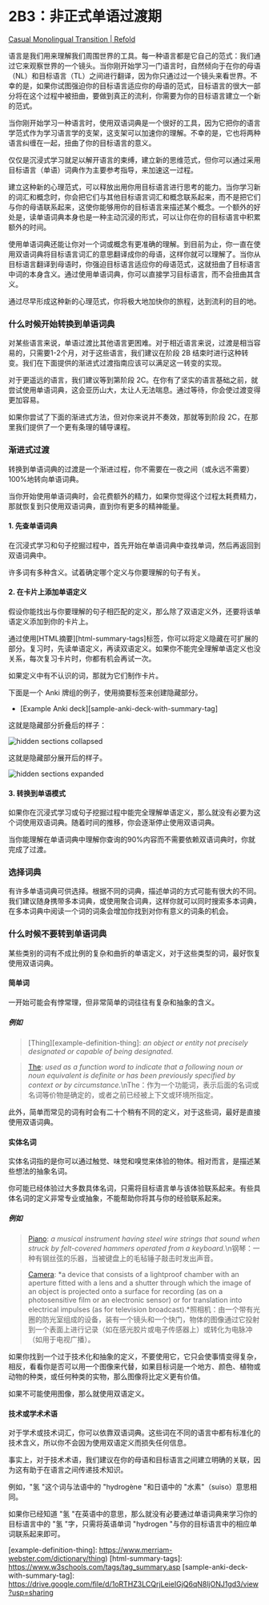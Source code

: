 # 2B3：非正式单语过渡期

[Casual Monolingual Transition | Refold](https://refold.la/roadmap/stage-2/b/casual-monolingual-transition)

语言是我们用来理解我们周围世界的工具。每一种语言都是它自己的范式：我们通过它来观察世界的一个镜头。当你刚开始学习一门语言时，自然倾向于在你的母语（NL）和目标语言（TL）之间进行翻译，因为你只通过过一个镜头来看世界。不幸的是，如果你试图强迫你的目标语言适应你的母语的范式，目标语言的很大一部分将在这个过程中被扭曲，要做到真正的流利，你需要为你的目标语言建立一个新的范式。

当你刚开始学习一种语言时，使用双语词典是一个很好的工具，因为它把你的语言学范式作为学习语言学的支架，这支架可以加速你的理解。不幸的是，它也将两种语言纠缠在一起，扭曲了你的目标语言的意义。

仅仅是沉浸式学习就足以解开语言的束缚，建立新的思维范式，但你可以通过采用目标语言（单语）词典作为主要参考指导，来加速这一过程。

建立这种新的心理范式，可以释放出用你用目标语言进行思考的能力。当你学习新的词汇和概念时，你会把它们与其他目标语言词汇和概念联系起来，而不是把它们与你的母语联系起来，这使你能够用你的目标语言来描述某个概念。一个额外的好处是，读单语词典本身也是一种主动沉浸的形式，可以让你在你的目标语言中积累额外的时间。

使用单语词典还能让你对一个词或概念有更准确的理解。到目前为止，你一直在使用双语词典将目标语言词汇的意思翻译成你的母语，这样你就可以理解了。当你从目标语言翻译到母语时，你强迫目标语言适应你的母语范式，这就扭曲了目标语言中词的本身含义。通过使用单语词典，你可以直接学习目标语言，而不会扭曲其含义。

通过尽早形成这种新的心理范式，你将极大地加快你的旅程，达到流利的目的地。

### 什么时候开始转换到单语词典

对某些语言来说，单语过渡比其他语言更困难。对于相近语言来说，过渡是相当容易的，只需要1-2个月，对于这些语言，我们建议在阶段 2B 结束时进行这种转变。我们在下面提供的渐进式过渡指南应该可以满足这一转变的实现。

对于更遥远的语言，我们建议等到第阶段 2C。在你有了坚实的语言基础之前，就尝试使用单语词典，这会亚历山大，太让人无法喘息。通过等待，你会使过渡变得更加容易。

如果你尝试了下面的渐进式方法，但对你来说并不奏效，那就等到阶段 2C，在那里我们提供了一个更有条理的辅导课程。

### 渐进式过渡

转换到单语词典的过渡是一个渐进过程，你不需要在一夜之间（或永远不需要）100%地转向单语词典。

当你开始使用单语词典时，会花费额外的精力，如果你觉得这个过程太耗费精力，那就恢复到只使用双语词典，直到你有更多的精神能量。

#### 1. 先查单语词典

在沉浸式学习和句子挖掘过程中，首先开始在单语词典中查找单词，然后再返回到双语词典中。

许多词有多种含义。试着确定哪个定义与你要理解的句子有关。

#### 2. 在卡片上添加单语定义

假设你能找出与你要理解的句子相匹配的定义，那么除了双语定义外，还要将该单语定义添加到你的卡片上。

通过使用[HTML摘要][html-summary-tags]标签，你可以将定义隐藏在可扩展的部分。复习时，先读单语定义，再读双语定义。如果你不能完全理解单语定义也没关系，每次复习卡片时，你都有机会再试一次。

如果定义中有不认识的词，那就为它们制作卡片。

下面是一个 Anki 牌组的例子，使用摘要标签来创建隐藏部分。

- [Example Anki deck][sample-anki-deck-with-summary-tag]

这就是隐藏部分折叠后的样子：

![hidden sections collapsed](https://refold.la/static/11aa53a0989ddb854b09d29bee7cc0ca/2ece4/hidden-sections-collapsed.png)

这就是隐藏部分展开后的样子。

![hidden sections expanded](https://refold.la/static/74c283556685ed5fde3c88740ffa125e/5b158/hidden-sections-expanded.png)

#### 3. 转换到单语模式

如果你在沉浸式学习或句子挖掘过程中能完全理解单语定义，那么就没有必要为这个词使用双语词典。随着时间的推移，你会逐渐停止使用双语词典。

当你能理解在单语词典中理解你查询的90%内容而不需要依赖双语词典时，你就完成了过渡。

### 选择词典

有许多单语词典可供选择。根据不同的词典，描述单词的方式可能有很大的不同。我们建议随身携带多本词典，或使用聚合词典，这样你就可以同时搜索多本词典，在多本词典中阅读一个词的词条会增加你找到对你有意义的词条的机会。

### 什么时候不要转到单语词典

某些类别的词有不成比例的复杂和曲折的单语定义，对于这些类型的词，最好恢复使用双语词典。

#### 简单词

一开始可能会有悖常理，但非常简单的词往往有复杂和抽象的含义。

##### 例如

> [Thing][example-definition-thing]: *an object or entity not precisely designated or capable of being designated.*

> [The](https://www.merriam-webster.com/dictionary/the): *used as a function word to indicate that a following noun or noun equivalent is definite or has been previously specified by context or by circumstance.*\nThe：作为一个功能词，表示后面的名词或名词等价物是确定的，或者之前已经被上下文或环境所指定。

此外，简单而常见的词有时会有二十个稍有不同的定义，对于这些词，最好是直接使用双语词典。

#### 实体名词

实体名词指的是你可以通过触觉、味觉和嗅觉来体验的物体。相对而言，是描述某些想法的抽象名词。

你可能已经体验过大多数具体名词，只需将目标语言单与该体验联系起来。有些具体名词的定义非常专业或抽象，不能帮助你将其与你的经验联系起来。

##### 例如

> [Piano](https://www.merriam-webster.com/dictionary/piano): *a musical instrument having steel wire strings that sound when struck by felt-covered hammers operated from a keyboard.*\n钢琴：一种有钢丝弦的乐器，当被键盘上的毛毡锤子敲击时发出声音。

> [Camera](https://www.merriam-webster.com/dictionary/camera): *a device that consists of a lightproof chamber with an aperture fitted with a lens and a shutter through which the image of an object is projected onto a surface for recording (as on a photosensitive film or an electronic sensor) or for translation into electrical impulses (as for television broadcast).*照相机：由一个带有光圈的防光室组成的设备，装有一个镜头和一个快门，物体的图像通过它投射到一个表面上进行记录（如在感光胶片或电子传感器上）或转化为电脉冲（如用于电视广播）。

如果你找到一个过于技术化和抽象的定义，不要使用它，它只会使事情变得复杂，相反，看看你是否可以用一个图像来代替，如果目标词是一个地方、颜色、植物或动物的种类，或任何种类的实物，那么图像将比定义更有价值。

如果不可能使用图像，那么就使用双语定义。

#### 技术或学术术语

对于学术或技术词汇，你可以依靠双语词典。这些词在不同的语言中都有标准化的技术含义，所以你不会因为使用双语定义而损失任何信息。

事实上，对于技术术语，我们建议在你的母语和目标语言之间建立明确的关联，因为这有助于在语言之间传递技术知识。

例如，"氢 "这个词与法语中的 "hydrogène "和日语中的 "水素"（suiso）意思相同。

如果你已经知道 "氢 "在英语中的意思，那么就没有必要通过单语词典来学习你的目标语言中的 "氢 "字，只需将英语单词 "hydrogen "与你的目标语言中的相应单词联系起来即可。

[example-definition-thing]: https://www.merriam-webster.com/dictionary/thing) [html-summary-tags]: https://www.w3schools.com/tags/tag_summary.asp [sample-anki-deck-with-summary-tag]: https://drive.google.com/file/d/1oRTHZ3LCQrjLeieIGjQ6qN8ljONJ1gd3/view?usp=sharing